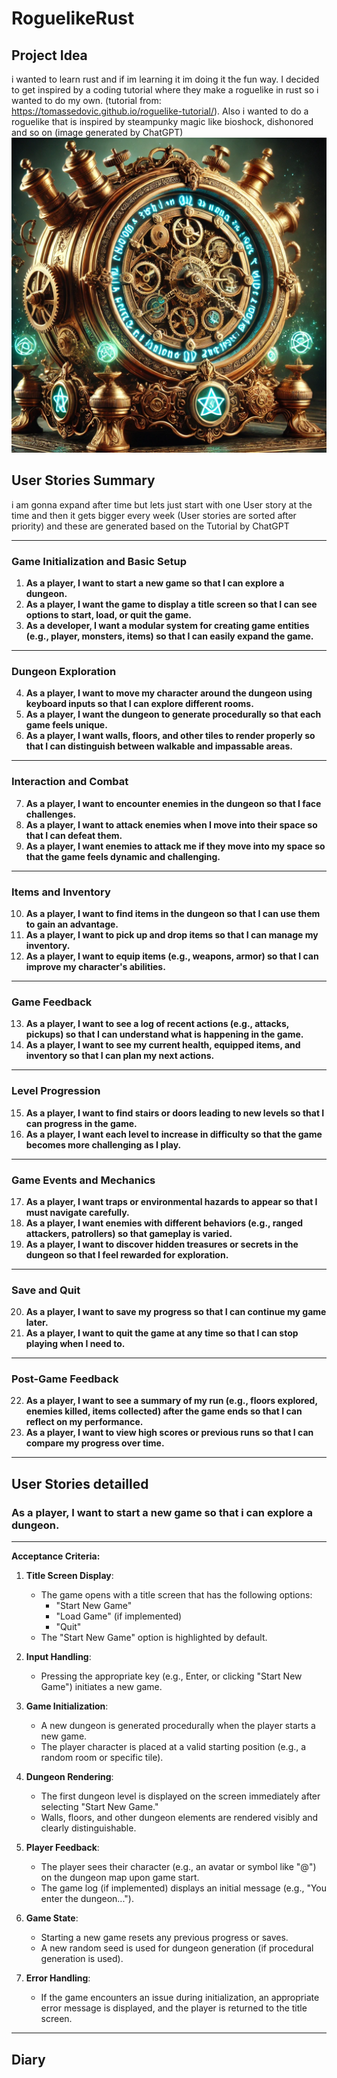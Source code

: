 # RoguelikeRust

## Project Idea
i wanted to learn rust and if im learning it im doing it the fun way. I decided to get inspired by a coding tutorial where they make a roguelike in rust so i wanted to do my own. (tutorial from: https://tomassedovic.github.io/roguelike-tutorial/). Also i wanted to do a roguelike that is inspired by steampunky magic like bioshock, dishonored and so on (image generated by ChatGPT) ![](images/20241205111648.png) 

## User Stories Summary
i am gonna expand after time but lets just start with one User story at the time and then it gets bigger every week (User stories are sorted after priority) and these are generated based on the Tutorial by ChatGPT

---

### **Game Initialization and Basic Setup**
1. **As a player, I want to start a new game so that I can explore a dungeon.**
2. **As a player, I want the game to display a title screen so that I can see options to start, load, or quit the game.**
3. **As a developer, I want a modular system for creating game entities (e.g., player, monsters, items) so that I can easily expand the game.**

---

### **Dungeon Exploration**
4. **As a player, I want to move my character around the dungeon using keyboard inputs so that I can explore different rooms.**
5. **As a player, I want the dungeon to generate procedurally so that each game feels unique.**
6. **As a player, I want walls, floors, and other tiles to render properly so that I can distinguish between walkable and impassable areas.**

---

### **Interaction and Combat**
7. **As a player, I want to encounter enemies in the dungeon so that I face challenges.**
8. **As a player, I want to attack enemies when I move into their space so that I can defeat them.**
9. **As a player, I want enemies to attack me if they move into my space so that the game feels dynamic and challenging.**

---

### **Items and Inventory**
10. **As a player, I want to find items in the dungeon so that I can use them to gain an advantage.**
11. **As a player, I want to pick up and drop items so that I can manage my inventory.**
12. **As a player, I want to equip items (e.g., weapons, armor) so that I can improve my character's abilities.**

---

### **Game Feedback**
13. **As a player, I want to see a log of recent actions (e.g., attacks, pickups) so that I can understand what is happening in the game.**
14. **As a player, I want to see my current health, equipped items, and inventory so that I can plan my next actions.**

---

### **Level Progression**
15. **As a player, I want to find stairs or doors leading to new levels so that I can progress in the game.**
16. **As a player, I want each level to increase in difficulty so that the game becomes more challenging as I play.**

---

### **Game Events and Mechanics**
17. **As a player, I want traps or environmental hazards to appear so that I must navigate carefully.**
18. **As a player, I want enemies with different behaviors (e.g., ranged attackers, patrollers) so that gameplay is varied.**
19. **As a player, I want to discover hidden treasures or secrets in the dungeon so that I feel rewarded for exploration.**

---

### **Save and Quit**
20. **As a player, I want to save my progress so that I can continue my game later.**
21. **As a player, I want to quit the game at any time so that I can stop playing when I need to.**

---

### **Post-Game Feedback**
22. **As a player, I want to see a summary of my run (e.g., floors explored, enemies killed, items collected) after the game ends so that I can reflect on my performance.**
23. **As a player, I want to view high scores or previous runs so that I can compare my progress over time.**

---
## User Stories detailled
### As a player, I want to start a new game so that i can explore a dungeon.
---
 **Acceptance Criteria:**

1. **Title Screen Display**:
   - The game opens with a title screen that has the following options:
     - "Start New Game"
     - "Load Game" (if implemented)
     - "Quit"
   - The "Start New Game" option is highlighted by default.

2. **Input Handling**:
   - Pressing the appropriate key (e.g., Enter, or clicking "Start New Game") initiates a new game.

3. **Game Initialization**:
   - A new dungeon is generated procedurally when the player starts a new game.
   - The player character is placed at a valid starting position (e.g., a random room or specific tile).

4. **Dungeon Rendering**:
   - The first dungeon level is displayed on the screen immediately after selecting "Start New Game."
   - Walls, floors, and other dungeon elements are rendered visibly and clearly distinguishable.

5. **Player Feedback**:
   - The player sees their character (e.g., an avatar or symbol like "@") on the dungeon map upon game start.
   - The game log (if implemented) displays an initial message (e.g., "You enter the dungeon...").

6. **Game State**:
   - Starting a new game resets any previous progress or saves.
   - A new random seed is used for dungeon generation (if procedural generation is used).

7. **Error Handling**:
   - If the game encounters an issue during initialization, an appropriate error message is displayed, and the player is returned to the title screen.

---

## Diary

